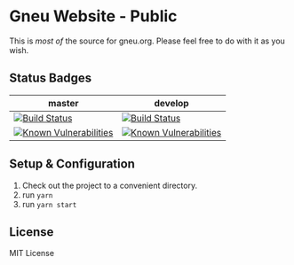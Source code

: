 # Gneu Website - Public

This is *most of* the source for gneu.org. Please feel free to do with it as you wish. 

## Status Badges

| master  | develop |
| ------------- | ------------- |
| [![Build Status](https://travis-ci.org/OpenGneu/WebSite.svg?branch=master)](https://travis-ci.org/OpenGneu/WebSite)  | [![Build Status](https://travis-ci.org/OpenGneu/WebSite.svg?branch=develop)](https://travis-ci.org/OpenGneu/WebSite)  |
| [![Known Vulnerabilities](https://snyk.io/test/github/opengneu/website/badge.svg)](https://snyk.io/test/github/opengneu/website) | [![Known Vulnerabilities](https://snyk.io/test/github/opengneu/website/develop/badge.svg)](https://snyk.io/test/github/opengneu/website) |

## Setup & Configuration

1. Check out the project to a convenient directory.
2. run `yarn`
3. run `yarn start` 

## License

MIT License
